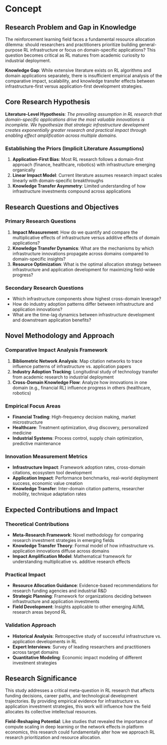 # Concept

## Research Problem and Gap in Knowledge

The reinforcement learning field faces a fundamental resource allocation dilemma: should researchers and practitioners prioritize building general-purpose RL infrastructure or focus on domain-specific applications? This question becomes critical as RL matures from academic curiosity to industrial deployment.

**Knowledge Gap**: While extensive literature exists on RL algorithms and domain applications separately, there is insufficient empirical analysis of the comparative impact, scalability, and knowledge transfer effects between infrastructure-first versus application-first development strategies.

## Core Research Hypothesis

**Literature-Level Hypothesis**: *The prevailing assumption in RL research that domain-specific applications drive the most valuable innovations is incomplete. We hypothesize that strategic infrastructure development creates exponentially greater research and practical impact through enabling effect amplification across multiple domains.*

### Establishing the Priors (Implicit Literature Assumptions)
1. **Application-First Bias**: Most RL research follows a domain-first approach (finance, healthcare, robotics) with infrastructure emerging organically
2. **Linear Impact Model**: Current literature assumes research impact scales linearly with domain-specific breakthroughs
3. **Knowledge Transfer Asymmetry**: Limited understanding of how infrastructure investments compound across applications

## Research Questions and Objectives

### Primary Research Questions
1. **Impact Measurement**: How do we quantify and compare the multiplicative effects of infrastructure versus additive effects of domain applications?
2. **Knowledge Transfer Dynamics**: What are the mechanisms by which infrastructure innovations propagate across domains compared to domain-specific insights?
3. **Resource Optimization**: What is the optimal allocation strategy between infrastructure and application development for maximizing field-wide progress?

### Secondary Research Questions
- Which infrastructure components show highest cross-domain leverage?
- How do industry adoption patterns differ between infrastructure and application innovations?
- What are the time-lag dynamics between infrastructure development and downstream application benefits?

## Novel Methodology and Approach

### Comparative Impact Analysis Framework
1. **Bibliometric Network Analysis**: Map citation networks to trace influence patterns of infrastructure vs. application papers
2. **Industry Adoption Tracking**: Longitudinal study of technology transfer from academic research to industrial deployment
3. **Cross-Domain Knowledge Flow**: Analyze how innovations in one domain (e.g., financial RL) influence progress in others (healthcare, robotics)

### Empirical Focus Areas
- **Financial Trading**: High-frequency decision making, market microstructure
- **Healthcare**: Treatment optimization, drug discovery, personalized medicine
- **Industrial Systems**: Process control, supply chain optimization, predictive maintenance

### Innovation Measurement Metrics
- **Infrastructure Impact**: Framework adoption rates, cross-domain citations, ecosystem tool development
- **Application Impact**: Performance benchmarks, real-world deployment success, economic value creation
- **Knowledge Transfer**: Inter-domain citation patterns, researcher mobility, technique adaptation rates

## Expected Contributions and Impact

### Theoretical Contributions
- **Meta-Research Framework**: Novel methodology for comparing research investment strategies in emerging fields
- **Knowledge Transfer Theory**: Formal model of how infrastructure vs. application innovations diffuse across domains
- **Impact Amplification Model**: Mathematical framework for understanding multiplicative vs. additive research effects

### Practical Impact
- **Resource Allocation Guidance**: Evidence-based recommendations for research funding agencies and industrial R&D
- **Strategic Planning**: Framework for organizations deciding between infrastructure and application investments
- **Field Development**: Insights applicable to other emerging AI/ML research areas beyond RL

### Validation Approach
- **Historical Analysis**: Retrospective study of successful infrastructure vs. application developments in RL
- **Expert Interviews**: Survey of leading researchers and practitioners across target domains
- **Quantitative Modeling**: Economic impact modeling of different investment strategies

## Research Significance

This study addresses a critical meta-question in RL research that affects funding decisions, career paths, and technological development trajectories. By providing empirical evidence for infrastructure vs. application investment strategies, this work will influence how the field allocates its collective intellectual resources.

**Field-Reshaping Potential**: Like studies that revealed the importance of compute scaling in deep learning or the network effects in platform economics, this research could fundamentally alter how we approach RL research prioritization and resource allocation.

